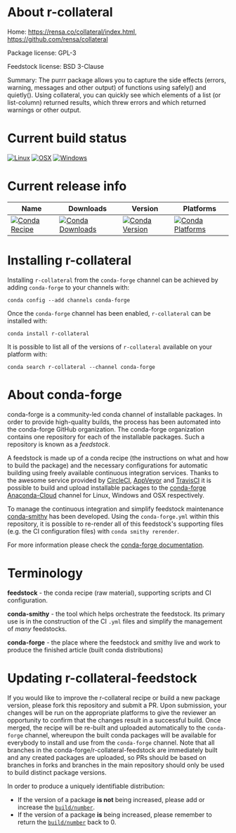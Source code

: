 About r-collateral
==================

Home: https://rensa.co/collateral/index.html, https://github.com/rensa/collateral

Package license: GPL-3

Feedstock license: BSD 3-Clause

Summary: The purrr package allows you to capture the side effects (errors, warning, messages and other output) of functions using safely() and quietly(). Using collateral, you can quickly see which elements of a list (or list-column) returned results, which threw errors and which returned warnings or other output.



Current build status
====================

[![Linux](https://img.shields.io/circleci/project/github/conda-forge/r-collateral-feedstock/master.svg?label=Linux)](https://circleci.com/gh/conda-forge/r-collateral-feedstock)
[![OSX](https://img.shields.io/travis/conda-forge/r-collateral-feedstock/master.svg?label=macOS)](https://travis-ci.org/conda-forge/r-collateral-feedstock)
[![Windows](https://img.shields.io/appveyor/ci/conda-forge/r-collateral-feedstock/master.svg?label=Windows)](https://ci.appveyor.com/project/conda-forge/r-collateral-feedstock/branch/master)

Current release info
====================

| Name | Downloads | Version | Platforms |
| --- | --- | --- | --- |
| [![Conda Recipe](https://img.shields.io/badge/recipe-r--collateral-green.svg)](https://anaconda.org/conda-forge/r-collateral) | [![Conda Downloads](https://img.shields.io/conda/dn/conda-forge/r-collateral.svg)](https://anaconda.org/conda-forge/r-collateral) | [![Conda Version](https://img.shields.io/conda/vn/conda-forge/r-collateral.svg)](https://anaconda.org/conda-forge/r-collateral) | [![Conda Platforms](https://img.shields.io/conda/pn/conda-forge/r-collateral.svg)](https://anaconda.org/conda-forge/r-collateral) |

Installing r-collateral
=======================

Installing `r-collateral` from the `conda-forge` channel can be achieved by adding `conda-forge` to your channels with:

```
conda config --add channels conda-forge
```

Once the `conda-forge` channel has been enabled, `r-collateral` can be installed with:

```
conda install r-collateral
```

It is possible to list all of the versions of `r-collateral` available on your platform with:

```
conda search r-collateral --channel conda-forge
```


About conda-forge
=================

conda-forge is a community-led conda channel of installable packages.
In order to provide high-quality builds, the process has been automated into the
conda-forge GitHub organization. The conda-forge organization contains one repository
for each of the installable packages. Such a repository is known as a *feedstock*.

A feedstock is made up of a conda recipe (the instructions on what and how to build
the package) and the necessary configurations for automatic building using freely
available continuous integration services. Thanks to the awesome service provided by
[CircleCI](https://circleci.com/), [AppVeyor](https://www.appveyor.com/)
and [TravisCI](https://travis-ci.org/) it is possible to build and upload installable
packages to the [conda-forge](https://anaconda.org/conda-forge)
[Anaconda-Cloud](https://anaconda.org/) channel for Linux, Windows and OSX respectively.

To manage the continuous integration and simplify feedstock maintenance
[conda-smithy](https://github.com/conda-forge/conda-smithy) has been developed.
Using the ``conda-forge.yml`` within this repository, it is possible to re-render all of
this feedstock's supporting files (e.g. the CI configuration files) with ``conda smithy rerender``.

For more information please check the [conda-forge documentation](https://conda-forge.org/docs/).

Terminology
===========

**feedstock** - the conda recipe (raw material), supporting scripts and CI configuration.

**conda-smithy** - the tool which helps orchestrate the feedstock.
                   Its primary use is in the construction of the CI ``.yml`` files
                   and simplify the management of *many* feedstocks.

**conda-forge** - the place where the feedstock and smithy live and work to
                  produce the finished article (built conda distributions)


Updating r-collateral-feedstock
===============================

If you would like to improve the r-collateral recipe or build a new
package version, please fork this repository and submit a PR. Upon submission,
your changes will be run on the appropriate platforms to give the reviewer an
opportunity to confirm that the changes result in a successful build. Once
merged, the recipe will be re-built and uploaded automatically to the
`conda-forge` channel, whereupon the built conda packages will be available for
everybody to install and use from the `conda-forge` channel.
Note that all branches in the conda-forge/r-collateral-feedstock are
immediately built and any created packages are uploaded, so PRs should be based
on branches in forks and branches in the main repository should only be used to
build distinct package versions.

In order to produce a uniquely identifiable distribution:
 * If the version of a package **is not** being increased, please add or increase
   the [``build/number``](https://conda.io/docs/user-guide/tasks/build-packages/define-metadata.html#build-number-and-string).
 * If the version of a package **is** being increased, please remember to return
   the [``build/number``](https://conda.io/docs/user-guide/tasks/build-packages/define-metadata.html#build-number-and-string)
   back to 0.
